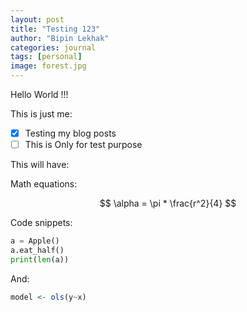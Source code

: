 ```yaml
---
layout: post
title: "Testing 123"
author: "Bipin Lekhak"
categories: journal
tags: [personal]
image: forest.jpg
---
```

Hello World !!!

This is just me:

- [x] Testing my blog posts
- [ ] This is Only for test purpose

This will have:

Math equations:

$$
\alpha = \pi * \frac{r^2}{4}
$$

Code snippets:

```python
a = Apple()
a.eat_half()
print(len(a))
```

And:

```R
model <- ols(y~x)
```
